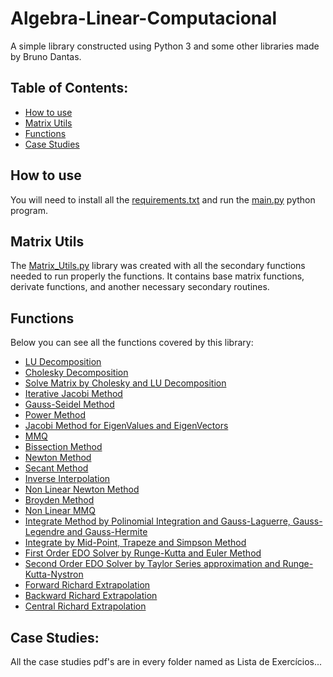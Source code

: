 # Algebra-Linear-Computacional

A simple library constructed using Python 3 and some other libraries made by Bruno Dantas.

## Table of Contents:
- [How to use](#how-to-use)
- [Matrix Utils](#matrix-utils)
- [Functions](#functions)
- [Case Studies](#case-studies)


## How to use
You will need to install all the [requirements.txt](https://github.com/DantasB/Algebra-Linear-Computacional/blob/master/requirements.txt) and run the [main.py](https://github.com/DantasB/Algebra-Linear-Computacional/blob/master/main.py) python program.

## Matrix Utils
The [Matrix_Utils.py](https://github.com/DantasB/Algebra-Linear-Computacional/blob/master/Utils/Matrix_Utils.py) library was created with all the secondary functions needed to run properly the functions. It contains base matrix functions, derivate functions, and another necessary secondary routines.

## Functions
Below you can see all the functions covered by this library:

- [LU Decomposition](https://github.com/DantasB/Algebra-Linear-Computacional/blob/master/List%201/ALC_List1.py#L7)
- [Cholesky Decomposition](https://github.com/DantasB/Algebra-Linear-Computacional/blob/master/List%201/ALC_List1.py#L30)
- [Solve Matrix by Cholesky and LU Decomposition](https://github.com/DantasB/Algebra-Linear-Computacional/blob/master/List%201/ALC_List1.py#L57)
- [Iterative Jacobi Method](https://github.com/DantasB/Algebra-Linear-Computacional/blob/master/List%201/ALC_List1.py#L75)
- [Gauss-Seidel Method](https://github.com/DantasB/Algebra-Linear-Computacional/blob/master/List%201/ALC_List1.py#L117)
- [Power Method](https://github.com/DantasB/Algebra-Linear-Computacional/blob/master/List%202/ALC_List2.py#L6)
- [Jacobi Method for EigenValues and EigenVectors](https://github.com/DantasB/Algebra-Linear-Computacional/blob/master/List%202/ALC_List2.py#L40)
- [MMQ](https://github.com/DantasB/Algebra-Linear-Computacional/blob/master/List%203/ALC_List3.py#L6)
- [Bissection Method](https://github.com/DantasB/Algebra-Linear-Computacional/blob/master/List%204/ALC_List4.py#L9)
- [Newton Method](https://github.com/DantasB/Algebra-Linear-Computacional/blob/master/List%204/ALC_List4.py#L29)
- [Secant Method](https://github.com/DantasB/Algebra-Linear-Computacional/blob/master/List%204/ALC_List4.py#L45)
- [Inverse Interpolation](https://github.com/DantasB/Algebra-Linear-Computacional/blob/master/List%204/ALC_List4.py#L67)
- [Non Linear Newton Method](https://github.com/DantasB/Algebra-Linear-Computacional/blob/master/List%204/ALC_List4.py#L97)
- [Broyden Method](https://github.com/DantasB/Algebra-Linear-Computacional/blob/master/List%204/ALC_List4.py#L121)
- [Non Linear MMQ](https://github.com/DantasB/Algebra-Linear-Computacional/blob/master/List%204/ALC_List4.py#L168)
- [Integrate Method by Polinomial Integration and Gauss-Laguerre, Gauss-Legendre and Gauss-Hermite](https://github.com/DantasB/Algebra-Linear-Computacional/blob/master/List%205/ALC_List5.py#L38)
- [Integrate by Mid-Point, Trapeze and Simpson Method](https://github.com/DantasB/Algebra-Linear-Computacional/blob/master/List%205/ALC_List5.py#L126)
- [First Order EDO Solver by Runge-Kutta and Euler Method](https://github.com/DantasB/Algebra-Linear-Computacional/blob/master/List%206/ALC_List6.py#L7)
- [Second Order EDO Solver by Taylor Series approximation and Runge-Kutta-Nystron](https://github.com/DantasB/Algebra-Linear-Computacional/blob/master/List%206/ALC_List6.py#L47)
- [Forward Richard Extrapolation](https://github.com/DantasB/Algebra-Linear-Computacional/blob/master/List%207/ALC_List7.py#L8)
- [Backward Richard Extrapolation](https://github.com/DantasB/Algebra-Linear-Computacional/blob/master/List%207/ALC_List7.py#L19)
- [Central Richard Extrapolation](https://github.com/DantasB/Algebra-Linear-Computacional/blob/master/List%207/ALC_List7.py#L30)

## Case Studies:
All the case studies pdf's are in every folder named as Lista de Exercícios... 
